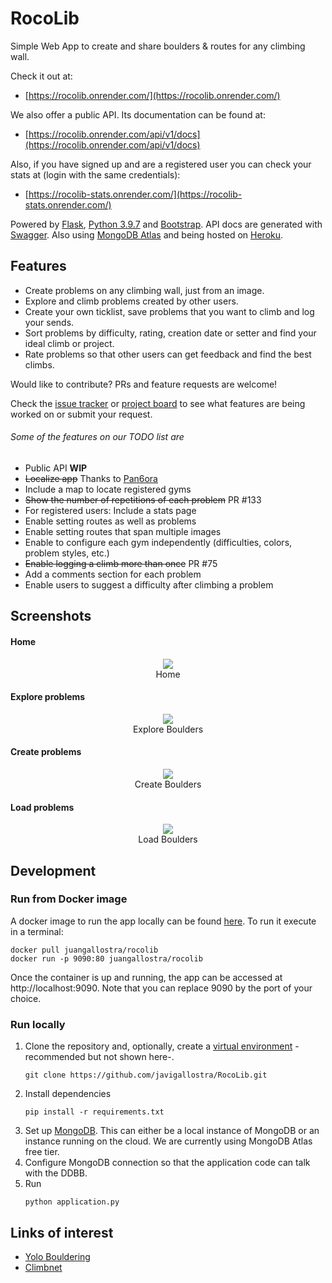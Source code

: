 # RocoLib

Simple Web App to create and share boulders & routes for any climbing wall.

Check it out at:

- [https://rocolib.onrender.com/](https://rocolib.onrender.com/)

We also offer a public API. Its documentation can be found at:

- [https://rocolib.onrender.com/api/v1/docs](https://rocolib.onrender.com/api/v1/docs)

Also, if you have signed up and are a registered user you can check your stats at (login with the same credentials):

- [https://rocolib-stats.onrender.com/](https://rocolib-stats.onrender.com/)

Powered by [Flask](https://flask.palletsprojects.com/en/1.1.x/), [Python 3.9.7](https://www.python.org/) and [Bootstrap](https://getbootstrap.com/). API docs are generated with [Swagger](https://swagger.io/). Also using [MongoDB Atlas](https://www.mongodb.com/cloud/atlas2) and being hosted on [Heroku](https://www.heroku.com/home).

## Features

- Create problems on any climbing wall, just from an image.
- Explore and climb problems created by other users.
- Create your own ticklist, save problems that you want to climb and log your sends.
- Sort problems by difficulty, rating, creation date or setter and find your ideal climb or project.
- Rate problems so that other users can get feedback and find the best climbs.

Would like to contribute? PRs and feature requests are welcome!

Check the [issue tracker](https://github.com/javigallostra/RocoLib/issues) or [project board](https://github.com/javigallostra/RocoLib/projects/2) to see what features are being worked on or submit your request.

###### Some of the features on our TODO list are

- Public API **WIP**
- ~~Localize app~~ Thanks to [Pan6ora](https://github.com/Pan6ora)
- Include a map to locate registered gyms
- ~~Show the number of repetitions of each problem~~ PR #133
- For registered users: Include a stats page
- Enable setting routes as well as problems
- Enable setting routes that span multiple images
- Enable to configure each gym independently (difficulties, colors, problem styles, etc.)
- ~~Enable logging a climb more than once~~ PR #75
- Add a comments section for each problem
- Enable users to suggest a difficulty after climbing a problem

## Screenshots

#### Home

<p align="center" style="text-align:center;">
<img src="/extras/images/home.JPG"><br>
Home
</p>

#### Explore problems

<p align="center" style="text-align:center;">
<img src="/extras/images/explore.JPG"><br>
Explore Boulders
</p>

#### Create problems

<p align="center" style="text-align:center;">
<img src="/extras/images/create.jpg"><br>
Create Boulders
</p>

#### Load problems

<p align="center" style="text-align:center;">
<img src="/extras/images/view.jpg"><br>
Load Boulders
</p>

## Development

### Run from Docker image

A docker image to run the app locally can be found [here](https://hub.docker.com/repository/docker/juangallostra/rocolib). To run it execute in a terminal:

```
docker pull juangallostra/rocolib
docker run -p 9090:80 juangallostra/rocolib
```

Once the container is up and running, the app can be accessed at http://localhost:9090. Note that you can replace 9090 by the port of your choice.

### Run locally

1. Clone the repository and, optionally, create a [virtual environment](https://docs.python.org/3/tutorial/venv.html) -recommended but not shown here-.
   ```
   git clone https://github.com/javigallostra/RocoLib.git
   ```
2. Install dependencies
   ```
   pip install -r requirements.txt
   ```
3. Set up [MongoDB](https://www.mongodb.com). This can either be a local instance of MongoDB or an instance running on the cloud. We are currently using MongoDB Atlas free tier.
4. Configure MongoDB connection so that the application code can talk with the DDBB.
5. Run
   ```
   python application.py
   ```

## Links of interest

- [Yolo Bouldering](https://github.com/yarkhinephyo/yolo_bouldering)
- [Climbnet](https://github.com/cydivision/climbnet)

